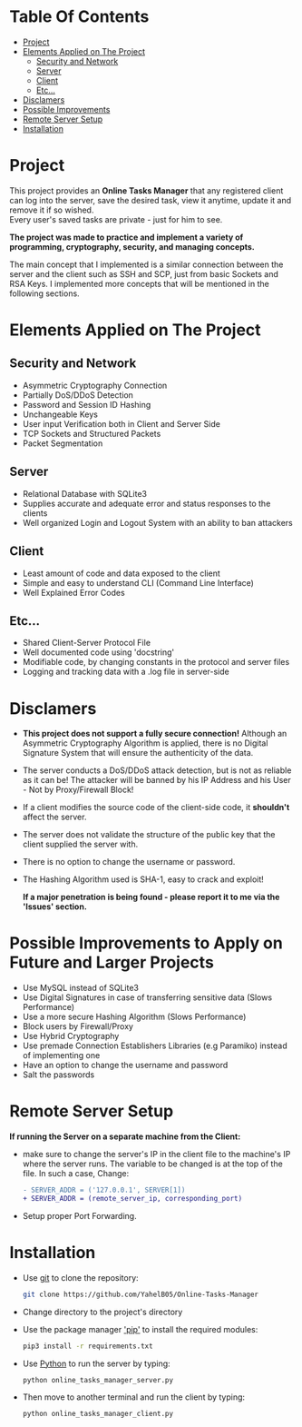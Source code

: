 # Table Of Contents
* [Project](#project)
* [Elements Applied on The Project](#elements-applied-on-the-project)
  * [Security and Network](#security-and-network)
  * [Server](#server)
  * [Client](#client)
  * [Etc...](#etc)
* [Disclamers](#disclamers)
* [Possible Improvements](#possible-improvements-to-apply-on-future-and-larger-projects)
* [Remote Server Setup](#remote-server-setup)
* [Installation](#installation)

# Project
This project provides an **Online Tasks Manager** that any registered client can log into the server, save the desired task, view it anytime, update it and remove it if so wished.\
Every user's saved tasks are private - just for him to see.

**The project was made to practice and implement a variety of programming, cryptography, security, and managing concepts.**

The main concept that I implemented is a similar connection between the server and the client such as SSH and SCP, just from basic Sockets and RSA Keys.
I implemented more concepts that will be mentioned in the following sections.

# Elements Applied on The Project
## Security and Network
- Asymmetric Cryptography Connection
- Partially DoS/DDoS Detection
- Password and Session ID Hashing
- Unchangeable Keys
- User input Verification both in Client and Server Side
- TCP Sockets and Structured Packets
- Packet Segmentation

## Server
- Relational Database with SQLite3
- Supplies accurate and adequate error and status responses to the clients
- Well organized Login and Logout System with an ability to ban attackers

## Client
- Least amount of code and data exposed to the client
- Simple and easy to understand CLI (Command Line Interface)
- Well Explained Error Codes

## Etc...
- Shared Client-Server Protocol File
- Well documented code using 'docstring'
- Modifiable code, by changing constants in the protocol and server files
- Logging and tracking data with a .log file in server-side

# Disclamers
- **This project does not support a fully secure connection!** Although an Asymmetric Cryptography Algorithm is applied, there is no Digital Signature System that will ensure the authenticity of the data.
- The server conducts a DoS/DDoS attack detection, but is not as reliable as it can be! The attacker will be banned by his IP Address and his User - Not by Proxy/Firewall Block!
- If a client modifies the source code of the client-side code, it **shouldn't** affect the server.
- The server does not validate the structure of the public key that the client supplied the server with.
- There is no option to change the username or password.
- The Hashing Algorithm used is SHA-1, easy to crack and exploit!

  **If a major penetration is being found - please report it to me via the 'Issues' section.**

# Possible Improvements to Apply on Future and Larger Projects
- Use MySQL instead of SQLite3
- Use Digital Signatures in case of transferring sensitive data (Slows Performance)
- Use a more secure Hashing Algorithm (Slows Performance)
- Block users by Firewall/Proxy
- Use Hybrid Cryptography
- Use premade Connection Establishers Libraries (e.g Paramiko) instead of implementing one
- Have an option to change the username and password
- Salt the passwords

# Remote Server Setup
**If running the Server on a separate machine from the Client:**
- make sure to change the server's IP in the client file to the machine's IP where the server runs.
The variable to be changed is at the top of the file.
In such a case, Change:
    ```diff
    - SERVER_ADDR = ('127.0.0.1', SERVER[1])
    + SERVER_ADDR = (remote_server_ip, corresponding_port)
    ```
- Setup proper Port Forwarding.

# Installation
- Use [git](https://git-scm.com/) to clone the repository:
    ```bash
    git clone https://github.com/YahelB05/Online-Tasks-Manager
    ```
    
- Change directory to the project's directory
    
- Use the package manager ['pip'](https://pip.pypa.io/en/stable/) to install the required modules:
    ```bash
    pip3 install -r requirements.txt
    ```
    
- Use [Python](https://www.python.org/) to run the server by typing:
    ```bash
    python online_tasks_manager_server.py
    ```
    
- Then move to another terminal and run the client by typing:
    ```bash
    python online_tasks_manager_client.py
    ```
